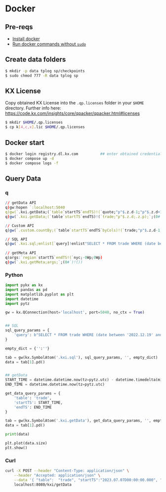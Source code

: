 
# Docker 
## Pre-reqs
* [Install docker](https://docs.docker.com/engine/install/)
* [Run docker commands without `sudo`](https://docs.docker.com/engine/install/linux-postinstall/)
## Create data folders 
```bash
$ mkdir -p data tplog sp/checkpoints
$ sudo chmod 777 -R data tplog sp
```

## KX License
Copy obtained KX License into the `.qp.licenses` folder in your `$HOME` directory. Further info here: https://code.kx.com/insights/core/qpacker/qpacker.html#licenses
```bash
$ mkdir $HOME/.qp.licenses
$ cp k[4,c,x].lic $HOME/.qp.licenses
```

## Docker start
```bash
$ docker login registry.dl.kx.com          ## enter obtained credentials
$ docker compose up -d
$ docker compose logs -f 
```


## Query Data
### q
```q
// getData API
q)gw:hopen `:localhost:5040
q)gw(`.kxi.getData;(`table`startTS`endTS)!(`quote;"p"$.z.d-1;"p"$.z.d+1);`;(0#`)!())
q)gw(`.kxi.getData;(`table`startTS`endTS)!(`trade;"p"$.z.d;.z.p);`;(0#`)!())

// Custom API
q)gw(`.custom.countBy;(`table`startTS`endTS`byCols)!(`trade;"p"$.z.d-1;"p"$.z.d+1;`size);`;(0#`)!())

// SQL API
q)gw(`.kxi.sql;enlist[`query]!enlist"SELECT * FROM trade WHERE (date between '2022.12.19' and '2022.12.20') and (sym = 'AAPL')";`;(0#`)!())
  
// getMeta API
q)args:`region`startTS`endTS!(`nyc;-0Wp;0Wp)
q)gw(`.kxi.getMeta;args;`;(0#`)!())
```

### Python
```python
import pykx as kx
import pandas as pd
import matplotlib.pyplot as plt
import datetime
import pytz

gw = kx.QConnection(host='localhost', port=5040, no_ctx = True)                        ## SG Gateway port


## SQL
sql_query_params = {
    'query': b"SELECT * FROM trade WHERE (date between '2022.12.19' and '2022.12.20') and (sym = 'AAPL')" 
}

empty_dict = {'':''}

tab = gw(kx.SymbolAtom('.kxi.sql'), sql_query_params, '', empty_dict)
data = tab[1].pd()


## getData
START_TIME = datetime.datetime.now(tz=pytz.utc) - datetime.timedelta(minutes = 36000)   ## 15 Mins ago
END_TIME = datetime.datetime.now(tz=pytz.utc)                                           ## Now

get_data_query_params = {
    'table': 'trade',
    'startTS': START_TIME,
    'endTS': END_TIME
}

tab = gw(kx.SymbolAtom('.kxi.getData'), get_data_query_params, '', empty_dict)
data = tab[1].pd()

print(data)

plt.plot(data.size)
plt.show()
```
### Curl
```bash
curl -X POST --header "Content-Type: application/json" \
    --header "Accepted: application/json" \
    --data '{ "table":  "trade", "startTS":"2023.07.07D00:00:00.000", "endTS":"2023.07.08D00:00:00.000"}' \
    localhost:8080/kxi/getData
```
